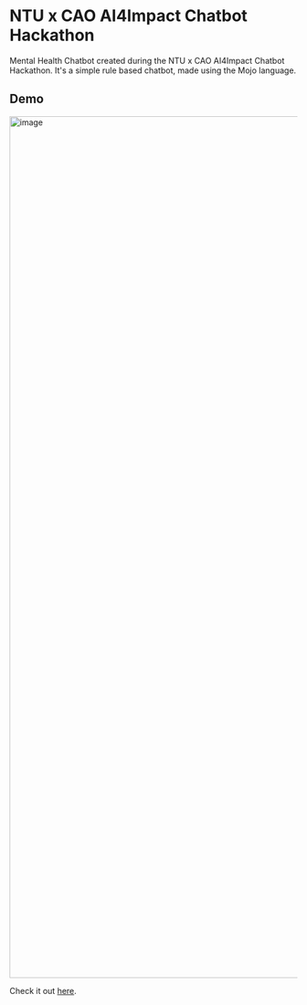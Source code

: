 # NTU x CAO AI4Impact Chatbot Hackathon

Mental Health Chatbot created during the NTU x CAO AI4Impact Chatbot Hackathon. It's a simple rule based chatbot, made using the Mojo language.

## Demo
<img width="1509" alt="image" src="https://user-images.githubusercontent.com/52364313/194752943-551096ed-4a59-4c05-b5db-6dc4fef831d0.png">

Check it out [here](https://app.smojo.org/adrian/Eudaimonia).
